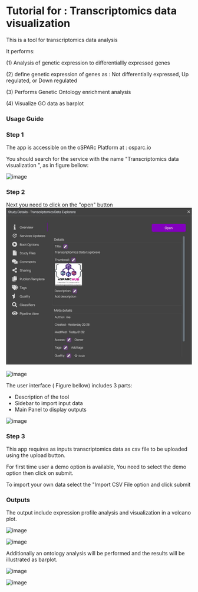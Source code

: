 # Tutorial for : Transcriptomics data visualization 

This is a tool for transcriptomics data analysis

It performs:

(1) Analysis of genetic expression to differentiallly expressed genes

(2) define genetic expression of genes as : Not differentially expressed, Up regulated, or Down regulated

(3) Performs Genetic Ontology enrichment analysis

(4) Visualize GO data as barplot

### Usage Guide

### Step 1

The app is accessible on the oSPARc Platform at : osparc.io

You should search for the service with the name "Transcriptomics data visualization ", as in figure bellow:


![image](https://github.com/user-attachments/assets/8b1931fa-9cb0-4f60-bd77-d2427ded3549)

### Step 2

Next you need to click on the "open" button
![Application screenshot - Transcriptomics data visualization](Tutorials/Figures/Application%20screenshot%20-%20Transcriptomics%20data%20visualization%20(1).JPG)

![image](https://github.com/user-attachments/assets/2765c879-b10a-4fe5-8275-b18b5e7f1e4b)

The user interface ( Figure bellow) includes 3 parts:
- Description of the tool
- Sidebar to import input data
- Main Panel to display outputs

![image](https://github.com/user-attachments/assets/3ab57e63-7e3d-40ac-b322-379de3d25b8e)

### Step 3

This app requires as inputs transcriptomics data as csv file to be uploaded using the upload button.

For first time user a demo option is available, You need to select the demo option then click on submit.

To import your own data select the "Import CSV File option and click submit

### Outputs

The output include expression profile analysis and visualization in a volcano plot.

![image](https://github.com/user-attachments/assets/86cd91b2-273a-4fcf-8a98-705c66802238)

![image](https://github.com/user-attachments/assets/5150dbfb-951c-4995-bcb0-1c95720267dd)

Additionally an ontology analysis will be performed and the results will be illustrated as barplot.

![image](https://github.com/user-attachments/assets/3259c444-6cc4-4fa3-aa1d-a5a14a368021)

![image](https://github.com/user-attachments/assets/2e97c4c0-9257-4d62-b56b-c3161883c67e)




 
